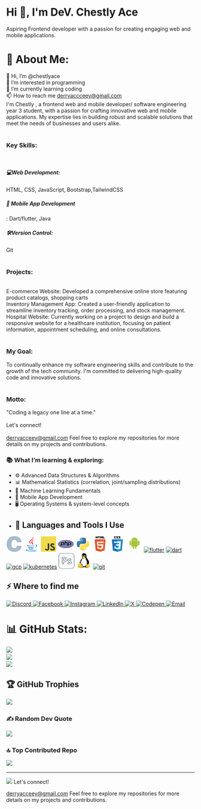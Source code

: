 <h1>Hi 👋, I'm DeV. Chestly Ace </h1>
<p>Aspiring Frontend developer with a passion for creating engaging web and mobile applications.</p>

# 💫 About Me:
👋 Hi, I’m @chestlyace<br>👀 I’m interested in programming<br>🌱 I’m currently learning coding<br>📫 How to reach me derryaccceey@gmail.com<br>I'm Chestly , a frontend web and mobile developer/ software engineering year 3 student, with a passion for crafting innovative web and mobile applications. My expertise lies in building robust and scalable solutions that meet the needs of businesses and users alike.<br><br> <h3>Key Skills:</h3><br><h5>💻Web Development:</h5> HTML, CSS, JavaScript, Bootstrap,TailwindCSS <br><h5>📱 Mobile App Development</h5>: Dart/flutter, Java <br> <h5>🛠️Version Control:</h5> Git <br><br> <h3>Projects:</h3> <br>E-commerce Website: Developed a comprehensive online store featuring product catalogs, shopping carts <br>Inventory Management App: Created a user-friendly application to streamline inventory tracking, order processing, and stock management. <br> Hospital Website: Currently working on a project to design and build a responsive website for a healthcare institution, focusing on patient information, appointment scheduling, and online consultations. <br><br><h3>My Goal:</h3> To continually enhance my software engineering skills and contribute to the growth of the tech community. I'm committed to delivering high-quality code and innovative solutions.<br><br><h3>Motto:</h3> "Coding a legacy one line at a time."<br><br>Let's connect!<br><br>derryacceey@gmail.com Feel free to explore my repositories for more details on my projects and contributions.
### 📚 What I’m learning & exploring:
- ⚙️ Advanced Data Structures & Algorithms  
- 📊 Mathematical Statistics (correlation, joint/sampling distributions)  
- 🤖 Machine Learning Fundamentals  
- 📱 Mobile App Development  
- 🖥️ Operating Systems & system-level concepts
- 
  ## 🚀 Languages and Tools I Use
<p><a target="_blank" href="https://raw.githubusercontent.com/devicons/devicon/master/icons/c/c-original.svg" style="display: inline-block;"><img src="https://raw.githubusercontent.com/devicons/devicon/master/icons/c/c-original.svg" alt="c" width="42" height="42" /></a>
<a target="_blank" href="https://raw.githubusercontent.com/devicons/devicon/master/icons/java/java-original.svg" style="display: inline-block;"><img src="https://raw.githubusercontent.com/devicons/devicon/master/icons/java/java-original.svg" alt="java" width="42" height="42" /></a>
<a target="_blank" href="https://raw.githubusercontent.com/devicons/devicon/master/icons/javascript/javascript-original.svg" style="display: inline-block;"><img src="https://raw.githubusercontent.com/devicons/devicon/master/icons/javascript/javascript-original.svg" alt="javascript" width="42" height="42" /></a>
<a target="_blank" href="https://raw.githubusercontent.com/devicons/devicon/master/icons/php/php-original.svg" style="display: inline-block;"><img src="https://raw.githubusercontent.com/devicons/devicon/master/icons/php/php-original.svg" alt="php" width="42" height="42" /></a>
<a target="_blank" href="https://raw.githubusercontent.com/devicons/devicon/master/icons/python/python-original.svg" style="display: inline-block;"><img src="https://raw.githubusercontent.com/devicons/devicon/master/icons/python/python-original.svg" alt="python" width="42" height="42" /></a>
<a target="_blank" href="https://raw.githubusercontent.com/devicons/devicon/master/icons/html5/html5-original-wordmark.svg" style="display: inline-block;"><img src="https://raw.githubusercontent.com/devicons/devicon/master/icons/html5/html5-original-wordmark.svg" alt="html5" width="42" height="42" /></a>
<a target="_blank" href="https://raw.githubusercontent.com/devicons/devicon/master/icons/css3/css3-original-wordmark.svg" style="display: inline-block;"><img src="https://raw.githubusercontent.com/devicons/devicon/master/icons/css3/css3-original-wordmark.svg" alt="css3" width="42" height="42" /></a>
<a target="_blank" href="https://raw.githubusercontent.com/devicons/devicon/master/icons/android/android-original-wordmark.svg" style="display: inline-block;"><img src="https://raw.githubusercontent.com/devicons/devicon/master/icons/android/android-original-wordmark.svg" alt="android" width="42" height="42" /></a>
<a target="_blank" href="https://www.vectorlogo.zone/logos/flutterio/flutterio-icon.svg" style="display: inline-block;"><img src="https://www.vectorlogo.zone/logos/flutterio/flutterio-icon.svg" alt="flutter" width="42" height="42" /></a>
<a target="_blank" href="https://www.vectorlogo.zone/logos/dartlang/dartlang-icon.svg" style="display: inline-block;"><img src="https://www.vectorlogo.zone/logos/dartlang/dartlang-icon.svg" alt="dart" width="42" height="42" /></a>
<a target="_blank" href="https://www.vectorlogo.zone/logos/google_cloud/google_cloud-icon.svg" style="display: inline-block;"><img src="https://www.vectorlogo.zone/logos/google_cloud/google_cloud-icon.svg" alt="gcp" width="42" height="42" /></a>
<a target="_blank" href="https://www.vectorlogo.zone/logos/kubernetes/kubernetes-icon.svg" style="display: inline-block;"><img src="https://www.vectorlogo.zone/logos/kubernetes/kubernetes-icon.svg" alt="kubernetes" width="42" height="42" /></a>
<a target="_blank" href="https://raw.githubusercontent.com/devicons/devicon/master/icons/photoshop/photoshop-line.svg" style="display: inline-block;"><img src="https://raw.githubusercontent.com/devicons/devicon/master/icons/photoshop/photoshop-line.svg" alt="photoshop" width="42" height="42" /></a>
<a target="_blank" href="https://raw.githubusercontent.com/devicons/devicon/master/icons/linux/linux-original.svg" style="display: inline-block;"><img src="https://raw.githubusercontent.com/devicons/devicon/master/icons/linux/linux-original.svg" alt="linux" width="42" height="42" /></a>
<a target="_blank" href="https://www.vectorlogo.zone/logos/git-scm/git-scm-icon.svg" style="display: inline-block;"><img src="https://www.vectorlogo.zone/logos/git-scm/git-scm-icon.svg" alt="git" width="42" height="42" /></a></p> 

<h2>⚡️ Where to find me</h2>
<div align="left">

<a href="https://discord.gg/bDRbAH9D" target="_blank">
    <img src="https://img.shields.io/badge/Discord-%237289DA.svg?logo=discord&logoColor=white" alt="Discord"/>
</a>
<a href="https://facebook.com/ChestlyAmahndong" target="_blank">
    <img src="https://img.shields.io/badge/Facebook-%231877F2.svg?logo=Facebook&logoColor=white" alt="Facebook"/>
</a>
<a href="https://instagram.com/chestlyace" target="_blank">
    <img src="https://img.shields.io/badge/Instagram-%23E4405F.svg?logo=Instagram&logoColor=white" alt="Instagram"/>
</a>
<a href="https://www.linkedin.com/in/chestly-ace-a3295432a?utm_source=share&utm_campaign=share_via&utm_content=profile&utm_medium=android_app" target="_blank">
    <img src="https://img.shields.io/badge/LinkedIn-%230077B5.svg?logo=linkedin&logoColor=white" alt="LinkedIn"/>
</a>
<a href="https://x.com/chestlyace" target="_blank">
    <img src="https://img.shields.io/badge/X-black.svg?logo=X&logoColor=white" alt="X"/>
</a>
<a href="https://codepen.io/chestlyace" target="_blank">
    <img src="https://img.shields.io/badge/Codepen-000000?logo=codepen&logoColor=white" alt="Codepen"/>
</a>
<a href="mailto:derryacceey@gmail.com" target="_blank">
    <img src="https://img.shields.io/badge/Email-D14836?logo=gmail&logoColor=white" alt="Email"/>
</a>

</div>


# 📊 GitHub Stats:
![](https://github-readme-stats.vercel.app/api?username=chestlyace&theme=dark&hide_border=false&include_all_commits=true&count_private=true)<br/>
![](https://nirzak-streak-stats.vercel.app/?user=chestlyace&theme=dark&hide_border=false)<br/>
![](https://github-readme-stats.vercel.app/api/top-langs/?username=chestlyace&theme=dark&hide_border=false&include_all_commits=true&count_private=true&layout=compact)

## 🏆 GitHub Trophies
![](https://github-profile-trophy.vercel.app/?username=chestlyace&theme=radical&no-frame=false&no-bg=true&margin-w=4)

### ✍️ Random Dev Quote
![](https://quotes-github-readme.vercel.app/api?type=horizontal&theme=radical)

### 🔝 Top Contributed Repo
![](https://github-contributor-stats.vercel.app/api?username=chestlyace&limit=5&theme=dark&combine_all_yearly_contributions=true)

---
[![](https://visitcount.itsvg.in/api?id=chestlyace&icon=2&color=13)](https://visitcount.itsvg.in)
Let's connect!

derryacceey@gmail.com
Feel free to explore my repositories for more details on my projects and contributions.
